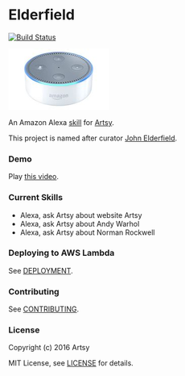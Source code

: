 # Elderfield

[![Build Status](https://travis-ci.org/artsy/elderfield.svg?branch=master)](https://travis-ci.org/artsy/elderfield)

[![](images/echo-dot-2nd-gen.jpg)](https://developer.amazon.com/alexa)

An Amazon Alexa [skill](functions/artsy) for [Artsy](https://www.artsy.net).

This project is named after curator [John Elderfield](https://en.wikipedia.org/wiki/John_Elderfield).

### Demo

Play [this video](https://youtu.be/FYVOAU35Sio).

### Current Skills

* Alexa, ask Artsy about website Artsy
* Alexa, ask Artsy about Andy Warhol
* Alexa, ask Artsy about Norman Rockwell

### Deploying to AWS Lambda

See [DEPLOYMENT](DEPLOYMENT.md).

### Contributing

See [CONTRIBUTING](CONTRIBUTING.md).

### License

Copyright (c) 2016 Artsy

MIT License, see [LICENSE](LICENSE.md) for details.
